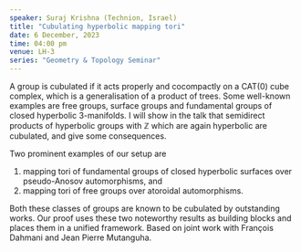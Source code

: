 ```yaml
---
speaker: Suraj Krishna (Technion, Israel)
title: "Cubulating hyperbolic mapping tori"
date: 6 December, 2023
time: 04:00 pm 
venue: LH-3
series: "Geometry & Topology Seminar"
---
```


A group is cubulated if it acts properly and cocompactly on a CAT(0) cube complex, which is a generalisation of a product of trees. Some well-known examples are free groups, surface groups and fundamental groups of closed hyperbolic 3-manifolds. 
I will show in the talk that semidirect products of hyperbolic groups with $\mathbb{Z}$ which are again hyperbolic are cubulated, and give some consequences. 

Two prominent examples of our setup are 

1. mapping tori of fundamental groups of closed hyperbolic surfaces over pseudo-Anosov automorphisms, and 
2. mapping tori of free groups over atoroidal automorphisms. 

Both these classes of groups are known to be cubulated by outstanding works.
Our proof uses these two noteworthy results as building blocks and places them in a unified framework. Based on joint work with François Dahmani and Jean Pierre Mutanguha.
